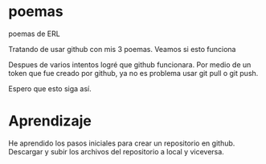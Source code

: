 # poemas
poemas de ERL

Tratando de usar github con mis 3 poemas.
Veamos si esto funciona

Despues de varios intentos logré que github funcionara.
Por medio de un token que fue creado por github, ya no es problema usar git pull o git push.

Espero que esto siga así.

# Aprendizaje
He aprendido los pasos iniciales para crear un repositorio en github. Descargar y subir los archivos del repositorio a local y viceversa.
